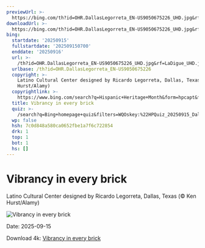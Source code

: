 ```yaml
---
previewUrl: >-
  https://bing.com/th?id=OHR.DallasLegorreta_EN-US9050675226_UHD.jpg&rf=LaDigue_UHD.jpg&pid=hp&w=1024&h=576&rs=1&c=4
downloadUrl: >-
  https://bing.com/th?id=OHR.DallasLegorreta_EN-US9050675226_UHD.jpg&rf=LaDigue_UHD.jpg&pid=hp&w=3840&h=2160&rs=1&c=4
bing:
  startdate: '20250915'
  fullstartdate: '202509150700'
  enddate: '20250916'
  url: >-
    /th?id=OHR.DallasLegorreta_EN-US9050675226_UHD.jpg&rf=LaDigue_UHD.jpg&pid=hp&w=3840&h=2160&rs=1&c=4
  urlbase: /th?id=OHR.DallasLegorreta_EN-US9050675226
  copyright: >-
    Latino Cultural Center designed by Ricardo Legorreta, Dallas, Texas (© Ken
    Hurst/Alamy)
  copyrightlink: >-
    https://www.bing.com/search?q=Hispanic+Heritage+Month&form=hpcapt&filters=HpDate%3a%2220250915_0700%22
  title: Vibrancy in every brick
  quiz: >-
    /search?q=Bing+homepage+quiz&filters=WQOskey:%22HPQuiz_20250915_DallasLegorreta%22&FORM=HPQUIZ
  wp: false
  hsh: 7c0d848a580ca0652fbe1a7f6c722854
  drk: 1
  top: 1
  bot: 1
  hs: []
---
```

# Vibrancy in every brick

Latino Cultural Center designed by Ricardo Legorreta, Dallas, Texas (© Ken Hurst/Alamy)

![Vibrancy in every brick](https://bing.com/th?id=OHR.DallasLegorreta_EN-US9050675226_UHD.jpg&rf=LaDigue_UHD.jpg&pid=hp&w=1024&h=576&rs=1&c=4)

Date: 2025-09-15

Download 4k: [Vibrancy in every brick](https://bing.com/th?id=OHR.DallasLegorreta_EN-US9050675226_UHD.jpg&rf=LaDigue_UHD.jpg&pid=hp&w=3840&h=2160&rs=1&c=4)

